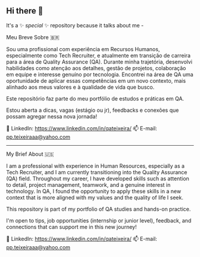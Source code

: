 ## Hi there 👋
It's a ✨ _special_ ✨ repository because it talks about me *-*
 
Meu Breve Sobre 🇧🇷

Sou uma profissional com experiência em Recursos Humanos, especialmente como Tech Recruiter, e atualmente em transição de carreira para a área de Quality Assurance (QA).
Durante minha trajetória, desenvolvi habilidades como atenção aos detalhes, gestão de projetos, colaboração em equipe e interesse genuíno por tecnologia.
Encontrei na área de QA uma oportunidade de aplicar essas competências em um novo contexto, mais alinhado aos meus valores e à qualidade de vida que busco.

Este repositório faz parte do meu portfólio de estudos e práticas em QA. 

Estou aberta a dicas, vagas (estágio ou jr), feedbacks e conexões que possam agregar nessa nova jornada!

🔗 LinkedIn: https://www.linkedin.com/in/qateixeira/
📫 E-mail: pp.teixeiraaa@yahoo.com

-------

My Brief About 🇺🇸

I am a professional with experience in Human Resources, especially as a Tech Recruiter, and I am currently transitioning into the Quality Assurance (QA) field.
Throughout my career, I have developed skills such as attention to detail, project management, teamwork, and a genuine interest in technology.
In QA, I found the opportunity to apply these skills in a new context that is more aligned with my values and the quality of life I seek.

This repository is part of my portfolio of QA studies and hands-on practice. 

I'm open to tips, job opportunities (internship or junior level), feedback, and connections that can support me in this new journey!

🔗 LinkedIn: https://www.linkedin.com/in/qateixeira/
📫 E-mail: pp.teixeiraaa@yahoo.com

